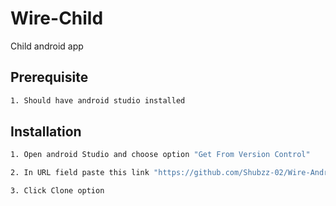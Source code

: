 #  Wire-Child

Child android app

## Prerequisite

```bash
1. Should have android studio installed

```

## Installation


```bash
1. Open android Studio and choose option "Get From Version Control"

2. In URL field paste this link "https://github.com/Shubzz-02/Wire-Android.git"

3. Click Clone option
```
